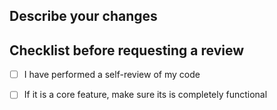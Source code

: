 ## Describe your changes

## Checklist before requesting a review
- [ ] I have performed a self-review of my code
- [ ] If it is a core feature, make sure its is completely functional

